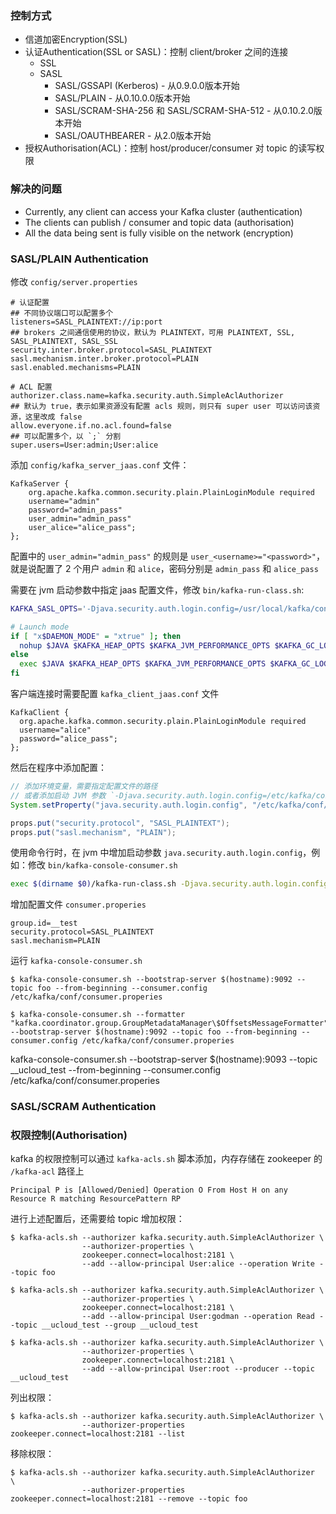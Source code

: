 ### 控制方式

* 信道加密Encryption(SSL)
* 认证Authentication(SSL or SASL)：控制 client/broker 之间的连接
  * SSL
  * SASL
    * SASL/GSSAPI (Kerberos) - 从0.9.0.0版本开始
    * SASL/PLAIN - 从0.10.0.0版本开始
    * SASL/SCRAM-SHA-256 和 SASL/SCRAM-SHA-512 - 从0.10.2.0版本开始
    * SASL/OAUTHBEARER - 从2.0版本开始
* 授权Authorisation(ACL)：控制 host/producer/consumer 对 topic 的读写权限

### 解决的问题

* Currently, any client can access your Kafka cluster (authentication)
* The clients can publish / consumer and topic data (authorisation)
* All the data being sent is fully visible on the network (encryption)

### SASL/PLAIN Authentication

修改 `config/server.properties`

``` jproperties
# 认证配置
## 不同协议端口可以配置多个
listeners=SASL_PLAINTEXT://ip:port
## brokers 之间通信使用的协议，默认为 PLAINTEXT，可用 PLAINTEXT, SSL, SASL_PLAINTEXT, SASL_SSL
security.inter.broker.protocol=SASL_PLAINTEXT
sasl.mechanism.inter.broker.protocol=PLAIN
sasl.enabled.mechanisms=PLAIN

# ACL 配置
authorizer.class.name=kafka.security.auth.SimpleAclAuthorizer
## 默认为 true，表示如果资源没有配置 acls 规则，则只有 super user 可以访问该资源，这里改成 false
allow.everyone.if.no.acl.found=false
## 可以配置多个，以 `;` 分割
super.users=User:admin;User:alice
```

添加 `config/kafka_server_jaas.conf` 文件：

```
KafkaServer {
    org.apache.kafka.common.security.plain.PlainLoginModule required
    username="admin"
    password="admin_pass"
    user_admin="admin_pass"
    user_alice="alice_pass";
};
```

配置中的 `user_admin="admin_pass"` 的规则是 `user_<username>="<password>"`，就是说配置了 2 个用户 `admin` 和 `alice`，密码分别是 `admin_pass` 和 `alice_pass`

需要在 jvm 启动参数中指定 jaas 配置文件，修改 `bin/kafka-run-class.sh`:

``` bash
KAFKA_SASL_OPTS='-Djava.security.auth.login.config=/usr/local/kafka/config/kafka_server_jaas.conf'

# Launch mode
if [ "x$DAEMON_MODE" = "xtrue" ]; then
  nohup $JAVA $KAFKA_HEAP_OPTS $KAFKA_JVM_PERFORMANCE_OPTS $KAFKA_GC_LOG_OPTS $KAFKA_SASL_OPTS $KAFKA_JMX_OPTS $KAFKA_LOG4J_OPTS -cp $CLASSPATH $KAFKA_OPTS "$@" > "$CONSOLE_OUTPUT_FILE" 2>&1 < /dev/null &
else
  exec $JAVA $KAFKA_HEAP_OPTS $KAFKA_JVM_PERFORMANCE_OPTS $KAFKA_GC_LOG_OPTS $KAFKA_SASL_OPTS $KAFKA_JMX_OPTS $KAFKA_LOG4J_OPTS -cp $CLASSPATH $KAFKA_OPTS "$@"
fi
```

客户端连接时需要配置 `kafka_client_jaas.conf` 文件

```
KafkaClient {
  org.apache.kafka.common.security.plain.PlainLoginModule required
  username="alice"
  password="alice_pass";
};
```

然后在程序中添加配置：

``` java
// 添加环境变量，需要指定配置文件的路径
// 或者添加启动 JVM 参数 `-Djava.security.auth.login.config=/etc/kafka/conf/kafka_client_jaas.conf`
System.setProperty("java.security.auth.login.config", "/etc/kafka/conf/kafka_client_jaas.conf");

props.put("security.protocol", "SASL_PLAINTEXT");
props.put("sasl.mechanism", "PLAIN");
```

使用命令行时，在 jvm 中增加启动参数 `java.security.auth.login.config`，例如：修改 `bin/kafka-console-consumer.sh`

``` bash
exec $(dirname $0)/kafka-run-class.sh -Djava.security.auth.login.config=/etc/kafka/conf/kafka_client_jaas.conf kafka.tools.ConsoleConsumer "$@"
```

增加配置文件 `consumer.properies`

```
group.id=__test
security.protocol=SASL_PLAINTEXT
sasl.mechanism=PLAIN
```

运行 `kafka-console-consumer.sh`

    $ kafka-console-consumer.sh --bootstrap-server $(hostname):9092 --topic foo --from-beginning --consumer.config /etc/kafka/conf/consumer.properies

    $ kafka-console-consumer.sh --formatter "kafka.coordinator.group.GroupMetadataManager\$OffsetsMessageFormatter" --bootstrap-server $(hostname):9092 --topic foo --from-beginning --consumer.config /etc/kafka/conf/consumer.properies

kafka-console-consumer.sh --bootstrap-server $(hostname):9093 --topic __ucloud_test --from-beginning --consumer.config /etc/kafka/conf/consumer.properies

### SASL/SCRAM Authentication

### 权限控制(Authorisation)

kafka 的权限控制可以通过 `kafka-acls.sh` 脚本添加，内存存储在 zookeeper 的 `/kafka-acl` 路径上

`Principal P is [Allowed/Denied] Operation O From Host H on any Resource R matching ResourcePattern RP`

进行上述配置后，还需要给 topic 增加权限：

    $ kafka-acls.sh --authorizer kafka.security.auth.SimpleAclAuthorizer \
                    --authorizer-properties \
                    zookeeper.connect=localhost:2181 \
                    --add --allow-principal User:alice --operation Write --topic foo

    $ kafka-acls.sh --authorizer kafka.security.auth.SimpleAclAuthorizer \
                    --authorizer-properties \
                    zookeeper.connect=localhost:2181 \
                    --add --allow-principal User:godman --operation Read --topic __ucloud_test --group __ucloud_test

    $ kafka-acls.sh --authorizer kafka.security.auth.SimpleAclAuthorizer \
                    --authorizer-properties \
                    zookeeper.connect=localhost:2181 \
                    --add --allow-principal User:root --producer --topic __ucloud_test

列出权限：

    $ kafka-acls.sh --authorizer kafka.security.auth.SimpleAclAuthorizer \
                    --authorizer-properties zookeeper.connect=localhost:2181 --list

移除权限：

    $ kafka-acls.sh --authorizer kafka.security.auth.SimpleAclAuthorizer  \
                    --authorizer-properties zookeeper.connect=localhost:2181 --remove --topic foo
